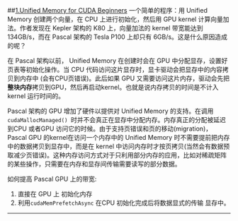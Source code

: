 <!-- 
.. title: 本周阅读 2017年06月23日
.. slug: ben-zhou-yue-du-2017nian-06yue-23ri
.. date: 2017-06-23 10:11:05 UTC+08:00
.. tags: 阅读清单
.. category: 
.. link: 
.. description: 
.. type: text
-->

##[1.Unified Memory for CUDA Beginners](https://devblogs.nvidia.com/parallelforall/unified-memory-cuda-beginners/)
一个简单的程序：用 Unified Memory 创建两个向量，在 CPU 上进行初始化，然后用 GPU kernel 计算向量加法。作者发现在 Kepler 架构的 K80 上，向量加法的 kernel 带宽能达到 134GB/s，而在 Pascal 架构的 Tesla P100 上却只有 6GB/s。这是什么原因造成的呢？

在 Pascal 架构以前， Unified Memory 在创建时会在 GPU 中分配显存，设置好页表等初始化操作。当 CPU 代码访问这片显存时，显卡驱动会把显存中的内容拷贝到内存中 (会有CPU页错误)。此后如果 GPU 又需要访问这片内存，驱动会先把**整块内存**拷贝到GPU，然后再启动kernel。也就是说内存拷贝的时间是不计入kernel 运行时间的。

Pascal 架构的 GPU 增加了硬件以提供对 Unified Memory 的支持。在调用`cudaMallocManaged() `时并不会真正在显存中分配内存。内存真正的分配被延迟到CPU 或者GPU 访问它的时候。由于支持页错误和页的移动(migration)，Pascal GPU 的kernel在访问一个内存中的 Unified Memory 时不需要提前把内存中的数据拷贝到显存中，而是在 kernel 中访问内存时才按页拷贝(当然会有数据预取减少页错误)。这种内存访问方式对于只利用部分内存的应用，比如对稀疏矩阵的某些操作，只需要在内存和显存间传输需要读写的部分数据。
<!-- TEASER_END -->

如何提高 Pascal GPU 上的带宽:

1. 直接在 GPU 上 初始化内存
2. 利用`cudaMemPrefetchAsync` 在CPU 初始化完成后将数据显式的传输 显存中。

-------







